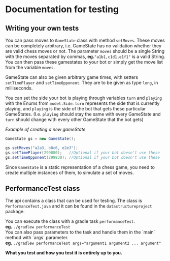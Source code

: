 # Documentation for testing

## Writing your own tests

You can pass moves to `GameState` class with method `setMoves`. These moves can be completely arbitrary, i.e. GameState has no validation whether they are valid chess moves or not.
The parameter `moves` should be a single String with the moves separated by commas, **eg.**`"a1b1,c1d1,e1f1"` is a valid String.  
You can then pass these gamestates to your bot or simply get the move list from the variable `moves`.  

GameState can also be given arbitrary game times, with setters `setTimePlayer` and `setTimeOpponent`. They are to be given as type `long`, in milliseconds.  

You can set the side your bot is playing through variables `turn` and `playing` with the Enums from `model.Side`.
`turn` represents the side that is currently playing, and `playing` is the side of the bot that gets these particular GameStates.
(I.e. `playing` should stay the same with every GameState and `turn` should change with every other GameState that the bot gets)



*Example of creating a new gameState*
```java
GameState gs = new GameState();

gs.setMoves("a2a3, b8c6, e2e3");
gs.setTimePlayer(299880);   //Optional if your bot doesn't use these
gs.setTimeOpponent(299830); //Optional if your bot doesn't use these
```

Since `GameState` is a static representation of a chess game, you need to create multiple instances of them, to simulate a set of moves.  

## PerformanceTest class
The api contains a class that can be used for testing.
The class is `PerformanceTest.java` and it can be found in the `datastructureproject` package.  

You can execute the class with a gradle task `performanceTest`.  
**eg.** `./gradlew performanceTest`  
You can also pass parameters to the task and handle them in the ´main´ method with ´args´ parameter.    
**eg.** `./gradlew performanceTest args="argument1 argument2 ... argument"`  

**What you test and how you test it is entirely up to you.**
